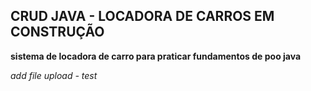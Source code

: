 
## CRUD JAVA - LOCADORA DE CARROS EM CONSTRUÇÃO
**sistema de locadora de carro para praticar fundamentos de poo java**

_add file upload - test_



